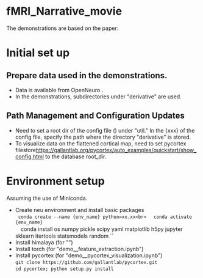 # fMRI_Narrative_movie
The demonstrations are based on the paper:

# Initial set up
## Prepare data used in the demonstrations. 
- Data is available from OpenNeuro <url>.
- In the demonstrations, subdirectories under "derivative" are used.
## Path Management and Configuration Updates
- Need to set a root dir of the config file () under "util."
  In the {xxx} of the config file, specify the path where the directory "derivative" is stored.
- To visualize data on the flattened cortical map, need to set pycortex filestore<https://gallantlab.org/pycortex/auto_examples/quickstart/show_config.html> to the database root_dir.

# Environment setup
Assuming the use of Miniconda.
- Create neu environment and install basic packages<br>
`` conda create --name {env_name} python=xx.xx<br>
　conda activate {env_name}``<br>
　conda install os numpy pickle scipy yaml matplotlib h5py jupyter　sklearn itertools statsmodels random ``
- Install himalaya (for "")<br>
- Install torch (for "demo__feature_extraction.ipynb")<br>
- Install pycortex (for "demo__pycortex_visualization.ipynb")<br>
`` git clone https://github.com/gallantlab/pycortex.git ``<br>
`` cd pycortex; python setup.py install ``<br>

